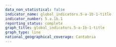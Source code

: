 ```yaml
---
data_non_statistical: false
indicator_name: global_indicators.5-a-1b-1-title
indicator_number: 5.a.1b.1
reporting_status: complete
graph_title: global_indicators.5-a-1b-1-title
graph_type: line
national_geographical_coverage: Cantabria
---
```

